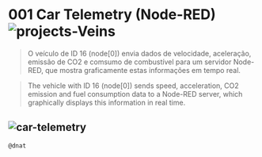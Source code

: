 # 001 Car Telemetry (Node-RED) ![projects-Veins](https://img.shields.io/badge/projects-Veins-blue)

>O veículo de ID 16 (node[0]) envia dados de velocidade, aceleração, emissão de CO2 e comsumo de combustível para um servidor Node-RED, que mostra graficamente estas informações em tempo real.
 
>The vehicle with ID 16 (node[0]) sends speed, acceleration, CO2 emission and fuel consumption data to a Node-RED server, which graphically displays this information in real time.

![car-telemetry](img/001.gif)
---

```
@dnat
```

